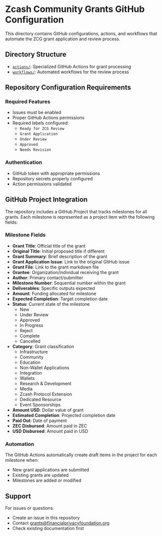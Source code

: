 # Zcash Community Grants GitHub Configuration

This directory contains GitHub configurations, actions, and workflows that automate the ZCG grant application and review process.

## Directory Structure

- [`actions/`](./actions/): Specialized GitHub Actions for grant processing
- [`workflows/`](./workflows/): Automated workflows for the review process

## Repository Configuration Requirements

### Required Features
- Issues must be enabled
- Proper GitHub Actions permissions
- Required labels configured:
  - `Ready for ZCG Review`
  - `Grant Application`
  - `Under Review`
  - `Approved`
  - `Needs Revision`

### Authentication
- GitHub token with appropriate permissions
- Repository secrets properly configured
- Action permissions validated

## GitHub Project Integration

The repository includes a GitHub Project that tracks milestones for all grants. Each milestone is represented as a project item with the following fields:

### Milestone Fields
- **Grant Title**: Official title of the grant
- **Original Title**: Initial proposed title if different
- **Grant Summary**: Brief description of the grant
- **Grant Application Issue**: Link to the original GitHub issue
- **Grant File**: Link to the grant markdown file
- **Grantee**: Organization/individual receiving the grant
- **Author**: Primary contact/submitter
- **Milestone Number**: Sequential number within the grant
- **Deliverables**: Specific outputs expected
- **Amount**: Funding allocated for milestone
- **Expected Completion**: Target completion date
- **Status**: Current state of the milestone
  - New
  - Under Review
  - Approved
  - In Progress
  - Reject
  - Complete
  - Cancelled
- **Category**: Grant classification
  - Infrastructure
  - Community
  - Education
  - Non-Wallet Applications
  - Integration
  - Wallets
  - Research & Development
  - Media
  - Zcash Protocol Extension
  - Dedicated Resource
  - Event Sponsorships
- **Amount USD**: Dollar value of grant
- **Estimated Completion**: Projected completion date
- **Paid Out**: Date of payment
- **ZEC Disbursed**: Amount paid in ZEC
- **USD Disbursed**: Amount paid in USD

### Automation
The GitHub Actions automatically create draft items in the project for each milestone when:
- New grant applications are submitted
- Existing grants are updated
- Milestones are added or modified

## Support

For issues or questions:
- Create an issue in this repository
- Contact grants@financialprivacyfoundation.org
- Check existing documentation first
